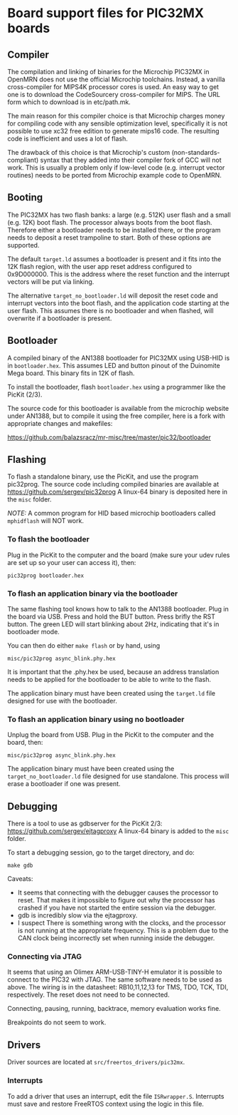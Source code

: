 # Board support files for PIC32MX boards

## Compiler

The compilation and linking of binaries for the Microchip PIC32MX in OpenMRN
does not use the official Microchip toolchains. Instead, a vanilla
cross-compiler for MIPS4K processor cores is used. An easy way to get one is to
download the CodeSourcery cross-compiler for MIPS. The URL form which to
download is in etc/path.mk.

The main reason for this compiler choice is that Microchip charges money for
compiling code with any sensible optimization level, specifically it is not
possible to use xc32 free edition to generate mips16 code. The resulting code is
inefficient and uses a lot of flash.

The drawback of this choice is that Microchip's custom (non-standards-compliant)
syntax that they added into their compiler fork of GCC will not work. This is
usually a problem only if low-level code (e.g. interrupt vector routines) needs
to be ported from Microchip example code to OpenMRN.

## Booting

The PIC32MX has two flash banks: a large (e.g. 512K) user flash and a small
(e.g. 12K) boot flash. The processor always boots from the boot flash. Therefore
either a bootloader needs to be installed there, or the program needs to deposit
a reset trampoline to start. Both of these options are supported.

The default `target.ld` assumes a bootloader is present and it fits into the 12K
flash region, with the user app reset address configured to 0x9D000000. This is
the address where the reset function and the interrupt vectors will be put via
linking.

The alternative `target_no_bootloader.ld` will deposit the reset code and
interrupt vectors into the boot flash, and the application code starting at the
user flash. This assumes there is no bootloader and when flashed, will overwrite
if a bootloader is present.

## Bootloader

A compiled binary of the AN1388 bootloader for PIC32MX using USB-HID is in
`bootloader.hex`. This assumes LED and button pinout of the Duinomite Mega
board. This binary fits in 12K of flash.

To install the bootloader, flash `bootloader.hex` using a programmer like the
PicKit (2/3).

The source code for this bootloader is available from the microchip website
under AN1388, but to compile it using the free compiler, here is a fork with
appropriate changes and makefiles:

https://github.com/balazsracz/mr-misc/tree/master/pic32/bootloader

## Flashing

To flash a standalone binary, use the PicKit, and use the program pic32prog. The
source code including compiled binaries are available at
https://github.com/sergev/pic32prog
A linux-64 binary is deposited here in the `misc` folder.

*NOTE:* A common program for HID based microchip bootloaders called `mphidflash`
will NOT work.

### To flash the bootloader

Plug in the PicKit to the computer and the board (make sure your udev rules are
set up so your user can access it), then:

```
pic32prog bootloader.hex
```

### To flash an application binary via the bootloader

The same flashing tool knows how to talk to the AN1388 bootloader. Plug in the
board via USB. Press and hold the BUT button. Press brifly the RST button. The
green LED will start blinking about 2Hz, indicating that it's in bootloader
mode.

You can then do either `make flash` or by hand, using

```
misc/pic32prog async_blink.phy.hex
```

It is important that the .phy.hex be used, because an address translation needs
to be applied for the bootloader to be able to write to the flash.

The application binary must have been created using the `target.ld` file
designed for use with the bootloader.

### To flash an application binary using no bootloader

Unplug the board from USB. Plug in the PicKit to the computer and the board,
then:

```
misc/pic32prog async_blink.phy.hex
```

The application binary must have been created using the
`target_no_bootloader.ld` file designed for use standalone. This process will
erase a bootloader if one was present.

## Debugging

There is a tool to use as gdbserver for the PicKit 2/3:
https://github.com/sergev/ejtagproxy
A linux-64 binary is added to the `misc` folder.

To start a debugging session, go to the target directory, and do:

```
make gdb
```

Caveats:

- It seems that connecting with the debugger causes the processor to reset. That
  makes it impossible to figure out why the processor has crashed if you have
  not started the entire session via the debugger.
- gdb is incredibly slow via the ejtagproxy.
- I suspect There is something wrong with the clocks, and the processor is not
  running at the appropriate frequency. This is a problem due to the CAN clock
  being incorrectly set when running inside the debugger.

### Connecting via JTAG

It seems that using an Olimex ARM-USB-TINY-H emulator it is possible to connect
to the PIC32 with JTAG. The same software needs to be used as above.  The wiring
is in the datasheet: RB10,11,12,13 for TMS, TDO, TCK, TDI, respectively. The
reset does not need to be connected.

Connecting, pausing, running, backtrace, memory evaluation works fine.

Breakpoints do not seem to work.


## Drivers

Driver sources are located at `src/freertos_drivers/pic32mx`.

### Interrupts

To add a driver that uses an interrupt, edit the file `ISRwrapper.S`. Interrupts
must save and restore FreeRTOS context using the logic in this file.
